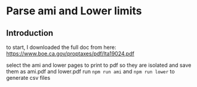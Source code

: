 # Parse ami and Lower limits

## Introduction

to start, I downloaded the full doc from here: 
https://www.boe.ca.gov/proptaxes/pdf/lta19024.pdf

select the ami and lower pages to print to pdf so they are isolated and save them as ami.pdf and lower.pdf
run `npm run ami` and `npm run lower` to generate csv files

